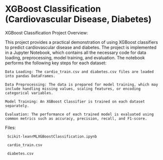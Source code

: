 # XGBoost Classification (Cardiovascular Disease, Diabetes)

XGBoost Classification Project Overview:

This project provides a practical demonstration of using XGBoost classifiers to predict cardiovascular disease and diabetes. The project is implemented in a Jupyter Notebook, which contains all the necessary code for data loading, preprocessing, model training, and evaluation. 
The notebook performs the following key steps for each dataset:

    Data Loading: The cardio_train.csv and diabetes.csv files are loaded into pandas DataFrames.

    Data Preprocessing: The data is prepared for model training, which may include handling missing values, scaling features, or encoding categorical variables.

    Model Training: An XGBoost Classifier is trained on each dataset separately.

    Evaluation: The performance of each trained model is evaluated using common metrics such as accuracy, precision, recall, and F1-score.

Files:

     Scikit-leanrMLXGBoostClassification.ipynb
     
     cardio_train.csv

     diabetes.csv

